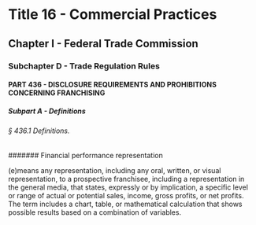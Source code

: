 
# Title 16 - Commercial Practices
## Chapter I - Federal Trade Commission
### Subchapter D - Trade Regulation Rules
#### PART 436 - DISCLOSURE REQUIREMENTS AND PROHIBITIONS CONCERNING FRANCHISING
##### Subpart A - Definitions
###### § 436.1 Definitions.
####### Financial performance representation

(e)means any representation, including any oral, written, or visual representation, to a prospective franchisee, including a representation in the general media, that states, expressly or by implication, a specific level or range of actual or potential sales, income, gross profits, or net profits. The term includes a chart, table, or mathematical calculation that shows possible results based on a combination of variables.
